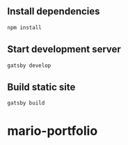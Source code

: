 ## Install dependencies

```bash
npm install
```

## Start development server

```bash
gatsby develop
```

## Build static site

```bash
gatsby build
```

# mario-portfolio
